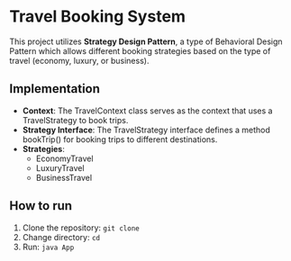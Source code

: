# Travel Booking System

This project utilizes **Strategy Design Pattern**, a type of Behavioral Design Pattern which allows different booking strategies based on the type of travel (economy, luxury, or business).

## Implementation

- **Context**: The TravelContext class serves as the context that uses a TravelStrategy to book trips.
- **Strategy Interface**: The TravelStrategy interface defines a method bookTrip() for booking trips to different destinations.
- **Strategies**:
  - EconomyTravel
  - LuxuryTravel
  - BusinessTravel

## How to run

1. Clone the repository:
   `git clone `
2. Change directory:
   `cd `
3. Run:
   `java App`
